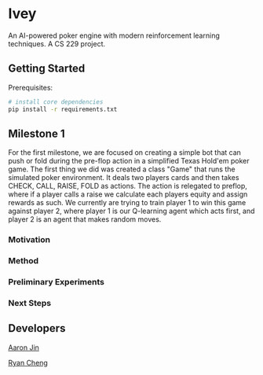 # Ivey

An AI-powered poker engine with modern reinforcement learning techniques. A CS 229 project.

## Getting Started

Prerequisites:

```bash
# install core dependencies
pip install -r requirements.txt
```

## Milestone 1

For the first milestone, we are focused on creating a simple bot that can push or fold during the pre-flop action in a simplified Texas Hold'em poker game.
The first thing we did was created a class "Game" that runs the simulated poker environment. It deals two players cards and then takes CHECK, CALL, RAISE, FOLD
as actions. The action is relegated to preflop, where if a player calls a raise we calculate each players equity and assign rewards as such. We currently 
are trying to train player 1 to win this game against player 2, where player 1 is our Q-learning agent which acts first, and player 2 is an agent that makes
random moves. 

### Motivation

### Method

### Preliminary Experiments

### Next Steps

## Developers

[Aaron Jin](https://github.com/aaronkjin)

[Ryan Cheng](https://github.com/ryachen01)
